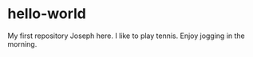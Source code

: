 # hello-world
My first repository
Joseph here.  I like to play tennis.  Enjoy jogging in the morning.
